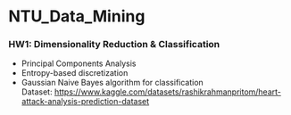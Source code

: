 # NTU_Data_Mining

### HW1: Dimensionality Reduction & Classification
* Principal Components Analysis
* Entropy-based discretization
* Gaussian Naive Bayes algorithm for classification
<br/>Dataset: https://www.kaggle.com/datasets/rashikrahmanpritom/heart-attack-analysis-prediction-dataset
